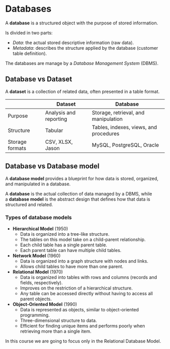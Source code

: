 # Databases
A **database** is a structured object with the purpose of stored information.

Is divided in two parts:
- *Data*: the actual stored descriptive information (raw data).
- *Metadata*: describes the structure applied by the database (customer table definition).

The databases are manage by a *Database Management System* (DBMS).
## Database vs Dataset
A **dataset** is a collection of related data, often presented in a table format.

|                 | Dataset                | Database                               |
| :-------------- | ---------------------- | -------------------------------------- |
| Purpose         | Analysis and reporting | Storage, retrieval, and manipulation   |
| Structure       | Tabular                | Tables, indexes, views, and procedures |
| Storage formats | CSV, XLSX, Jason       | MySQL, PostgreSQL, Oracle              |
## Database vs Database model
A **database model** provides a blueprint for how data is stored, organized, and manipulated in a database.

A **database** is the actual collection of data managed by a DBMS, while a **database model** is the abstract design that defines how that data is structured and related.
### Types of database models
- **Hierarchical Model** (1950)
	- Data is organized into a tree-like structure.
	- The tables on this model take on a child-parent relationship.
	- Each child table has a single parent table.
	- Each parent table can have multiple child tables.
- **Network Model** (1960)
	- Data is organized into a graph structure with nodes and links.
	- Allows child tables to have more than one parent.
- **Relational Model** (1970)
	- Data is organized into tables with rows and columns (records and fields, respectively).
	- Improves on the restriction of a hierarchical structure.
	- Any table can be accessed directly without having to access all parent objects.
- **Object-Oriented Model** (1990)
	- Data is represented as objects, similar to object-oriented programming.
	- Three-dimensional structure to data.
	- Efficient for finding unique items and performs poorly when retrieving more than a single item.

In this course we are going to focus only in the Relational Database Model.